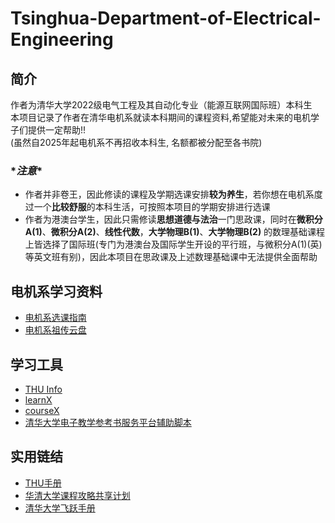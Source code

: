 # Tsinghua-Department-of-Electrical-Engineering
## 简介
作者为清华大学2022级电气工程及其自动化专业（能源互联网国际班）本科生  
本项目记录了作者在清华电机系就读本科期间的课程资料,希望能对未来的电机学子们提供一定帮助!!  
(虽然自2025年起电机系不再招收本科生, 名额都被分配至各书院)    

### \**注意*\*  
- 作者并非卷王，因此修读的课程及学期选课安排**较为养生**，若你想在电机系度过一个**比较舒服**的本科生活，可按照本项目的学期安排进行选课  
- 作者为港澳台学生，因此只需修读**思想道德与法治**一门思政课，同时在**微积分A(1)**、**微积分A(2)**、**线性代数**，**大学物理B(1)**、**大学物理B(2)** 的数理基础课程上皆选择了国际班(专门为港澳台及国际学生开设的平行班，与微积分A(1)(英)等英文班有别)，因此本项目在思政课及上述数理基础课中无法提供全面帮助
## 电机系学习资料
- [电机系选课指南](https://docs.qq.com/sheet/DTWlBTERkaE56ckxY)  
- [电机系祖传云盘](https://cloud.tsinghua.edu.cn/d/d0d66bf31b95408ab095/)  
## 学习工具
- [THU Info](https://github.com/thu-info-community/thu-info-app)  
- [learnX](https://github.com/robertying/learnX)  
- [courseX](https://tsinghua.app/courses)  
- [清华大学电子教学参考书服务平台辅助脚本](https://github.com/A1phaN/tsinghua-ereserves-lib-downloader?tab=readme-ov-file)  
## 实用链结
- [THU手册](https://yourschool.cc/thubook/)  
- [华清大学课程攻略共享计划](https://in.closed.social:9443/pastExam/login/)  
- [清华大学飞跃手册](https://feiyue.online/)  
